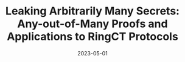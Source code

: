 ---
title: "Leaking Arbitrarily Many Secrets: Any-out-of-Many Proofs and Applications to RingCT Protocols"
collection: publications
permalink: publications/Leaking_Arbitrarily_Many_Secrets_Any_out_of_Many_Proofs_and_Applications_to_RingCT_Protocols.pdf
category: 'cryptography, zero-knowledge, sigma protocol, RingCT, blockchain'
date: 2023-05-01
venue: 'IEEE Symposium on Security and Privacy (S&P)'
citation: 'T. Zheng, S. Gao, Y. Song, B. Xiao, "Leaking Arbitrarily Many Secrets: Any-out-of-Many Proofs and Applications to RingCT Protocols", in <i>Proc. of the IEEE Symposium on Security and Privacy (S&P)</i>, San Francisco, CA, USA, May 22-25, 2023.'
citebib: publications/Leaking_Arbitrarily_Many_Secrets_Any_out_of_Many_Proofs_and_Applications_to_RingCT_Protocols.html
---